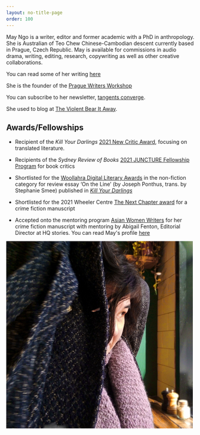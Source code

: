 ```yaml
---
layout: no-title-page
order: 100
---
```


May Ngo is a writer, editor and former academic with a PhD in anthropology. She is Australian of Teo Chew Chinese-Cambodian descent currently based in Prague, Czech Republic. May is available for commissions in audio drama, writing, editing, research, copywriting as well as other creative collaborations. 

You can read some of her writing [here](writings) 

She is the founder of the [Prague Writers Workshop](https://praguewritersworkshop.cz/)

You can subscribe to her newsletter, [tangents converge](https://mayngo.substack.com/).

She used to blog at [The Violent Bear It Away](https://theviolentbearitaway1.wordpress.com/).

## Awards/Fellowships

- Recipient of the _Kill Your Darlings_ [2021 New Critic Award](https://www.killyourdarlings.com.au/2020/12/announcing-kyds-2021-new-critic-may-ngo/), focusing on translated literature. 

- Recipients of the _Sydney Review of Books_ [2021 JUNCTURE Fellowship Program](https://sydneyreviewofbooks.com/juncture2021/) for book critics

- Shortlisted for the [Woollahra Digital Literary Awards](https://www.woollahra.nsw.gov.au/library/whats_on/digital_literary_award) in the non-fiction category for review essay ‘On the Line’ (by Joseph Ponthus, trans. by Stephanie Smee) published in [_Kill Your Darlings_](https://www.killyourdarlings.com.au/article/lives-on-the-line/) 

- Shortlisted for the 2021 Wheeler Centre [The Next Chapter award](https://www.wheelercentre.com/next-chapter/meet-the-2021-writers/) for a crime fiction manuscript

- Accepted onto the mentoring program [Asian Women Writers](https://www.asianwomenwriters.org) for her crime fiction manuscript with mentoring by Abigail Fenton, Editorial Director at HQ stories. You can read May's profile [here](https://www.asianwomenwriters.org/may-ngo/)


![May](/assets/may.jpg)
